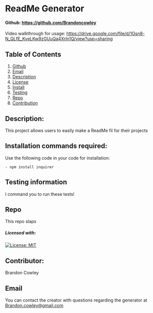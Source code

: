
# ReadMe Generator
#### Github: https://github.com/Brandoncowley
Video walkthrough for usage: https://drive.google.com/file/d/1Gsn8-N_QLfE_KveLKw9zGUuQa4Xrln1Q/view?usp=sharing

## Table of Contents
1. [Github](#github)
2. [Email](#email)
3. [Description](#description)
4. [License](#license)
5. [Install](#install)
6. [Testing](#test)
7. [Repo](#repo)
8. [Contribution](#contribution)
   
## Description: 
This project allows users to easily make a ReadMe fil for their projects
        
## Installation commands required:
Use the following code in your code for installation:
```    
- npm install inquirer
```

## Testing information
I command you to run these tests!
## Repo
This repo slaps

##### Licensed with:
[![License: MIT](https://img.shields.io/badge/License-MIT-yellow.svg)](https://opensource.org/licenses/MIT)
## Contributor:
Brandon Cowley
## Email
You can contact the creator with questions regarding the generator at Brandon.cowley@gmail.com
